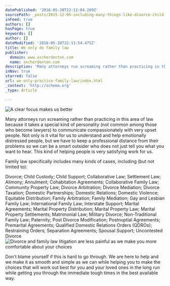 ```yaml
---
datePublished: '2016-05-28T22:12:04.269Z'
sourcePath: _posts/2015-12-05-including-many-things-like-divorce-child-custody-child-su.md
inFeed: true
authors: []
hasPage: true
keywords: []
author: []
dateModified: '2016-05-28T22:11:54.475Z'
title: We only do family law
publisher:
  domain: www.ascherdenton.com
  name: ascherdenton.com
description: 'Many attorneys run screaming rather than practicing in this area of law because it takes a special kind of personality (not common among those who become lawyers) to communicate compassionately with very upset people. Not only is it vital for us to understand and help emotionally distressed people, but we have to keep a professional distance from their problems so we can be a smart outsider who does not just tell you what you want to hear. This kind of helping people is very satisfying work for us.'
inNav: true
starred: false
url: we-only-practice-family-law/index.html
_context: 'http://schema.org'
_type: Article

---
```

![A clear focus makes us better](https://the-grid-user-content.s3-us-west-2.amazonaws.com/550698bf-8aa9-4edb-9363-deb1d42f8ed9.jpg)

Many attorneys run screaming rather than practicing in this area of law because it takes a special kind of personality (not common among those who become lawyers) to communicate compassionately with very upset people. Not only is it vital for us to understand and help emotionally distressed people, but we have to keep a professional distance from their problems so we can be a smart outsider who does not just tell you what you want to hear. This kind of helping people is very satisfying work for us.

Family law specifically includes many kinds of cases, including (but not limited to):

Divorce; Child Custody; Child Support; Collaborative Law; Settlement Law; Alimony; Annulment; Cohabitation Agreements; Collaborative Family Law; Community Property Law; Divorce Arbitration; Divorce Mediation; Divorce Taxation; Domestic Partnerships; Domestic Relations; Domestic Violence; Equitable Distribution; Family Arbitration; Family Mediation; Gay and Lesbian Family Law; International Family Law; Interstate Support; Marital Agreements; Marital Property Distribution; Marital Property Law; Marital Property Settlements; Matrimonial Law; Military Divorce; Non-Traditional Family Law; Paternity; Post Divorce Modification; Postnuptial Agreements; Premarital Agreements; Qualified Domestic Relations Orders (QDROs); Restraining Orders; Separation Agreements; Spousal Support; Uncontested Divorce
![Divorce and family law litigation are less painful as we make you more comfortable about your choices](https://the-grid-user-content.s3-us-west-2.amazonaws.com/045552f5-af1a-42ec-be6e-4c9db2ed628b.jpg)

Don't blame yourself if this is hard to go through. We are here to help and we make it as smooth and simple as we can while helping you to make the choices that will work out best for you and your loved ones in the long run while getting you through the immediate tough times in the best available way.